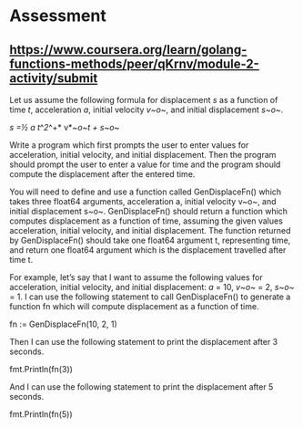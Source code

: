 # Assessment

## https://www.coursera.org/learn/golang-functions-methods/peer/qKrnv/module-2-activity/submit

Let us assume the following formula for
displacement *s* as a function of time *t*, acceleration *a*, initial velocity *v*~*o*~,
and initial displacement *s*~*o*~.

*s *=½* a t*^*2*^+* v*~*o*~*t *+* s*~*o*~

Write a program which first prompts the user
to enter values for acceleration, initial velocity, and initial displacement.
Then the program should prompt the user to enter a value for time and the
program should compute the displacement after the entered time.

You will need to define and use a function
called GenDisplaceFn() which takes three float64
arguments, acceleration a, initial velocity v~o~, and initial
displacement s~o~. GenDisplaceFn()
should return a function which computes displacement as a function of time,
assuming the given values acceleration, initial velocity, and initial
displacement. The function returned by GenDisplaceFn() should take one float64 argument t, representing time, and return one
float64 argument which is the displacement travelled after time t.

For example, let’s say that I want to assume
the following values for acceleration, initial velocity, and initial
displacement: *a* = 10, *v*~*o*~ = 2, *s*~*o*~ = 1. I can use the
following statement to call GenDisplaceFn() to
generate a function fn which will compute displacement as a function of time.

fn := GenDisplaceFn(10, 2, 1)

Then I can use the following statement to
print the displacement after 3 seconds.

fmt.Println(fn(3))

And I can use the following statement to print
the displacement after 5 seconds.

fmt.Println(fn(5))

